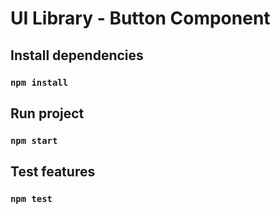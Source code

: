 # UI Library - Button Component

## Install dependencies

### `npm install`

## Run project

### `npm start`

## Test features
### `npm test`